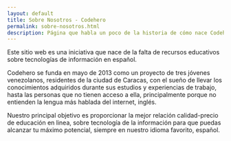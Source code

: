 ```yaml
---
layout: default
title: Sobre Nosotros - Codehero
permalink: sobre-nosotros.html
description: Página que habla un poco de la historia de cómo nace Codehero.
---
```

Este sitio web es una iniciativa que nace de la falta de recursos educativos sobre tecnologías de información en español.

Codehero se funda en mayo de 2013 como un proyecto de tres jóvenes venezolanos, residentes de la ciudad de Caracas, con el sueño de llevar los conocimientos adquiridos durante sus estudios y experiencias de trabajo, hasta las personas que no tienen acceso a ella, principalmente porque no entienden la lengua más hablada del internet, inglés.

Nuestro principal objetivo es proporcionar la mejor relación calidad-precio de educación en linea, sobre tecnología de la información para que puedas alcanzar tu máximo potencial, siempre en nuestro idioma favorito, español.
